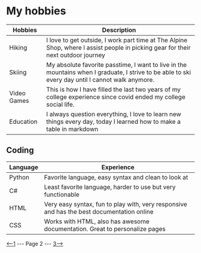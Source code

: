 # My hobbies 

| Hobbies | Description |
| ----------- | ----------- |
| Hiking | I love to get outside, I work part time at The Alpine Shop, where I assist people in picking gear for their next outdoor journey |
| Skiing  | My absolute favorite passtime, I want to live in the mountains when I graduate, I strive to be able to ski every day until I cannot walk anymore. |
| Video Games | This is how I have filled the last two years of my college experience since covid ended my college social life. |
| Education | I always question everything, I love to learn new things every day, today I learned how to make a table in markdown|

## Coding 
| Language | Experience |
| ----------- | ----------- |
| Python | Favorite language, easy syntax and clean to look at |
| C# | Least favorite language, harder to use but very functionable |
| HTML | Very easy syntax, fun to play with, very responsive and has the best documentation online |
| CSS | Works with HTML, also has awesome documentation. Great to personalize pages |


[<--1](README.md) --- Page 2 --- [3-->](Pictures.md)

